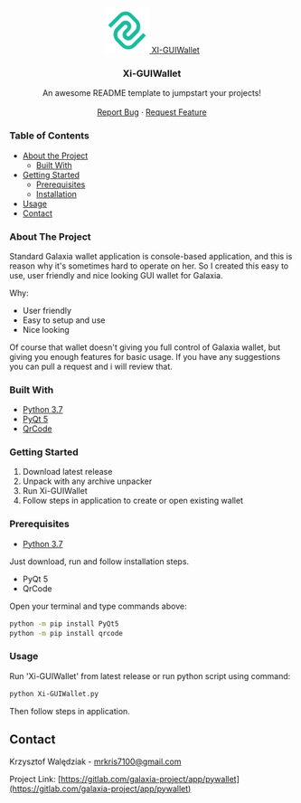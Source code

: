 
<br />
<p align="center">
  <a href="https://gitlab.com/galaxia-project/app/pywallet">
    <img src="assets/logo_green.png" alt="Logo" width="80" height="80"><span size="46px" color="rgb(26, 188, 156)"> XI-GUIWallet</span>
  </a>

  <h3 align="center">Xi-GUIWallet</h3>

  <p align="center">
    An awesome README template to jumpstart your projects!
    <br />
    <br />
    <a href="https://gitlab.com/galaxia-project/app/pywallet/issues">Report Bug</a>
    ·
    <a href="https://gitlab.com/galaxia-project/app/pywallet/issues">Request Feature</a>
  </p>
</p>




### Table of Contents

* [About the Project](#about-the-project)
  * [Built With](#built-with)
* [Getting Started](#getting-started)
  * [Prerequisites](#prerequisites)
  * [Installation](#installation)
* [Usage](#usage)
* [Contact](#contact)




### About The Project

Standard Galaxia wallet application is console-based application, and this is reason why it's sometimes hard to operate on her. So I created this easy to use, user friendly and nice looking GUI wallet for Galaxia.

Why:
* User friendly
* Easy to setup and use
* Nice looking

Of course that wallet doesn't giving you full control of Galaxia wallet, but giving you enough features for basic usage. If you have any suggestions you can pull a request and i will review that.

### Built With
* [Python 3.7](https://www.python.org/downloads/)
* [PyQt 5](https://pypi.org/project/PyQt5/)
* [QrCode](https://pypi.org/project/qrcode/)


### Getting Started

1) Download latest release
2) Unpack with any archive unpacker
3) Run Xi-GUIWallet
4) Follow steps in application to create or open existing wallet

### Prerequisites

* [Python 3.7](https://www.python.org/downloads/)

Just download, run and follow installation steps.

* PyQt 5
* QrCode

Open your terminal and type commands above:
```sh
python -m pip install PyQt5
python -m pip install qrcode
```



### Usage

Run 'Xi-GUIWallet' from latest release or run python script using command:
```sh
python Xi-GUIWallet.py
```
Then follow steps in application.


## Contact

Krzysztof Walędziak - mrkris7100@gmail.com

Project Link: [https://gitlab.com/galaxia-project/app/pywallet](https://gitlab.com/galaxia-project/app/pywallet)
